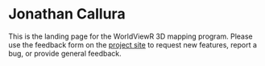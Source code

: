 # Jonathan Callura

This is the landing page for the WorldViewR 3D mapping program. Please use the feedback form on the <a href="http://jcallura.github.io">project site</a> to request new features, report a bug, or provide general feedback.
